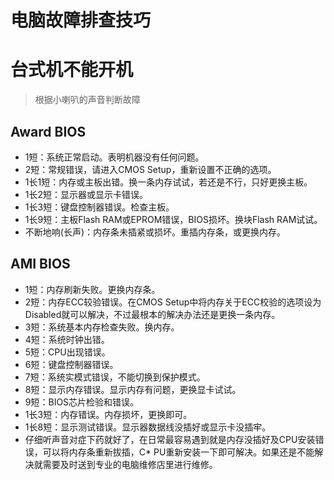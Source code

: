 电脑故障排查技巧
===============

# 台式机不能开机

> 根据小喇叭的声音判断故障

## Award BIOS

* 1短：系统正常启动。表明机器没有任何问题。
* 2短：常规错误，请进入CMOS Setup，重新设置不正确的选项。
* 1长1短：内存或主板出错。换一条内存试试，若还是不行，只好更换主板。
* 1长2短：显示器或显示卡错误。
* 1长3短：键盘控制器错误。检查主板。
* 1长9短：主板Flash RAM或EPROM错误，BIOS损坏。换块Flash RAM试试。
* 不断地响(长声)：内存条未插紧或损坏。重插内存条，或更换内存。

## AMI BIOS

* 1短：内存刷新失败。更换内存条。
* 2短：内存ECC较验错误。在CMOS Setup中将内存关于ECC校验的选项设为Disabled就可以解决，不过最根本的解决办法还是更换一条内存。
* 3短：系统基本内存检查失败。换内存。
* 4短：系统时钟出错。
* 5短：CPU出现错误。
* 6短：键盘控制器错误。
* 7短：系统实模式错误，不能切换到保护模式。
* 8短：显示内存错误。显示内存有问题，更换显卡试试。
* 9短：BIOS芯片检验和错误。
* 1长3短：内存错误。内存损坏，更换即可。
* 1长8短：显示测试错误。显示器数据线没插好或显示卡没插牢。
* 仔细听声音对症下药就好了，在日常最容易遇到就是内存没插好及CPU安装错误，可以将内存条重新拔插，C* PU重新安装一下即可解决。如果还是不能解决就需要及时送到专业的电脑维修店里进行维修。
